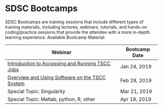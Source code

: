 # SDSC Bootcamps
SDSC Bootcamps are training sessions that include different types of training materials, including lectures, webinars, tutorials, and hands-on coding/practice sessions that provide the attendee with a more in-depth learning experience.
<a name="top">Available Bootcamp Material:

| Webinar| Bootcamp Date|
|---|---|
| [Introduction to Accessing and Running TSCC Jobs](Intro-to-Acessing-and-Running-TSCC-Jobs) | Jan 24, 2019 |
| [Overview and Using Software on the TSCC System](Overview-and-Using-Software-on-the-TSCC-System) | Feb 28, 2019 |
| Special Topic: Singularity | Mar 21, 2019 |
| Special Topic: Matlab, python, R, other | Apr 18, 2019 |
